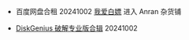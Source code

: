 - 百度网盘合租 20241002
[我爱白嫖](https://feizhu.3kla.top/assets/img/default/)  进入 Anran 杂货铺

- [DiskGenius 破解专业版合辑](https://weilining.github.io/251.html) 20241002
